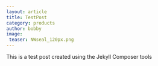 ```yaml
---
layout: article
title: TestPost
category: products
author: bobby
image:
 teaser: NWseal_120px.png
---
```

This is a test post created using the Jekyll Composer tools
<!-- ![Test Image Access]({{"/images/bobby_square.jpg" | absolute_url}}) -->
